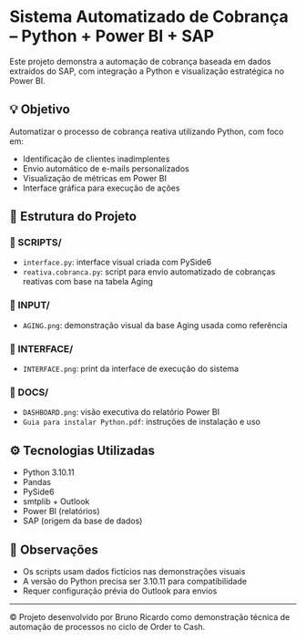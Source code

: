 
# Sistema Automatizado de Cobrança – Python + Power BI + SAP

Este projeto demonstra a automação de cobrança baseada em dados extraídos do SAP, com integração a Python e visualização estratégica no Power BI.

## 💡 Objetivo
Automatizar o processo de cobrança reativa utilizando Python, com foco em:
- Identificação de clientes inadimplentes
- Envio automático de e-mails personalizados
- Visualização de métricas em Power BI
- Interface gráfica para execução de ações

## 🧩 Estrutura do Projeto

### 📁 SCRIPTS/
- `interface.py`: interface visual criada com PySide6
- `reativa.cobranca.py`: script para envio automatizado de cobranças reativas com base na tabela Aging

### 📁 INPUT/
- `AGING.png`: demonstração visual da base Aging usada como referência

### 📁 INTERFACE/
- `INTERFACE.png`: print da interface de execução do sistema

### 📁 DOCS/
- `DASHBOARD.png`: visão executiva do relatório Power BI
- `Guia para instalar Python.pdf`: instruções de instalação e uso

## ⚙️ Tecnologias Utilizadas
- Python 3.10.11
- Pandas
- PySide6
- smtplib + Outlook
- Power BI (relatórios)
- SAP (origem da base de dados)

## 📌 Observações
- Os scripts usam dados fictícios nas demonstrações visuais
- A versão do Python precisa ser 3.10.11 para compatibilidade
- Requer configuração prévia do Outlook para envios

---

© Projeto desenvolvido por Bruno Ricardo como demonstração técnica de automação de processos no ciclo de Order to Cash.

